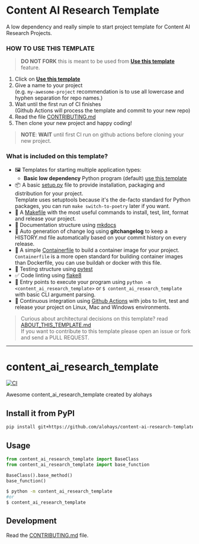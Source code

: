 
# Content AI Research Template

A low dependency and really simple to start project template for Content AI Research Projects.

### HOW TO USE THIS TEMPLATE

> **DO NOT FORK** this is meant to be used from **[Use this template](https://github.com/alohays/content-ai-research-template/generate)** feature.

1. Click on **[Use this template](https://github.com/alohays/content-ai-research-template/generate)**
3. Give a name to your project  
   (e.g. `my-awesome-project` recommendation is to use all lowercase and hyphen separation for repo names.)
3. Wait until the first run of CI finishes  
   (Github Actions will process the template and commit to your new repo)
4. Read the file [CONTRIBUTING.md](CONTRIBUTING.md)
5. Then clone your new project and happy coding!

> **NOTE**: **WAIT** until first CI run on github actions before cloning your new project.

### What is included on this template?

- 🖼️ Templates for starting multiple application types:
  * **Basic low dependency** Python program (default) [use this template](https://github.com/alohays/content-ai-research-template/generate)
- 📦 A basic [setup.py](setup.py) file to provide installation, packaging and distribution for your project.  
  Template uses setuptools because it's the de-facto standard for Python packages, you can run `make switch-to-poetry` later if you want.
- 🤖 A [Makefile](Makefile) with the most useful commands to install, test, lint, format and release your project.
- 📃 Documentation structure using [mkdocs](http://www.mkdocs.org)
- 💬 Auto generation of change log using **gitchangelog** to keep a HISTORY.md file automatically based on your commit history on every release.
- 🐋 A simple [Containerfile](Containerfile) to build a container image for your project.  
  `Containerfile` is a more open standard for building container images than Dockerfile, you can use buildah or docker with this file.
- 🧪 Testing structure using [pytest](https://docs.pytest.org/en/latest/)
- ✅ Code linting using [flake8](https://flake8.pycqa.org/en/latest/)
- 🎯 Entry points to execute your program using `python -m <content_ai_research_template>` or `$ content_ai_research_template` with basic CLI argument parsing.
- 🔄 Continuous integration using [Github Actions](.github/workflows/) with jobs to lint, test and release your project on Linux, Mac and Windows environments.

> Curious about architectural decisions on this template? read [ABOUT_THIS_TEMPLATE.md](ABOUT_THIS_TEMPLATE.md)  
> If you want to contribute to this template please open an issue or fork and send a PULL REQUEST.


---
# content_ai_research_template

[![CI](https://github.com/alohays/content-ai-research-template/actions/workflows/main.yml/badge.svg)](https://github.com/alohays/content-ai-research-template/actions/workflows/main.yml)

Awesome content_ai_research_template created by alohays

## Install it from PyPI

```bash
pip install git+https://github.com/alohays/content-ai-research-template.git 
```

## Usage

```py
from content_ai_research_template import BaseClass
from content_ai_research_template import base_function

BaseClass().base_method()
base_function()
```

```bash
$ python -m content_ai_research_template
#or
$ content_ai_research_template
```

## Development

Read the [CONTRIBUTING.md](CONTRIBUTING.md) file.
